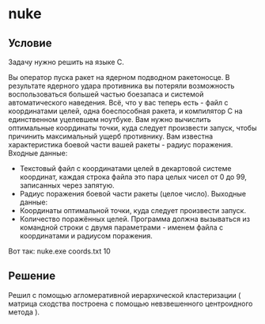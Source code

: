 # nuke

## Условие

Задачу нужно решить на языке C.

Вы оператор пуска ракет на ядерном подводном ракетоносце. В
результате ядерного удара противника вы потеряли возможность
воспользоваться большей частью боезапаса и системой автоматического
наведения. Всё, что у вас теперь есть - файл с координатами 
целей, одна боеспособная ракета, и компилятор C на единственном
уцелевшем ноутбуке. Вам нужно вычислить оптимальные координаты 
точки, куда следует произвести запуск, чтобы причинить 
максимальный ущерб противнику. Вам известна характеристика боевой 
части вашей ракеты - радиус поражения.
Входные данные:
- Текстовый файл с координатами целей в декартовой системе координат,
каждая строка файла это пара целых чисел от 0 до 99, записанных через
запятую.
- Радиус поражения боевой части ракеты (целое число). Выходные данные:
- Координаты оптимальной точки, куда следует произвести запуск.
- Количество поражённых целей. Программа должна вызываться из
командной строки с двумя параметрами - именем файла с
координатами и радиусом поражения.

Вот так: nuke.exe coords.txt 10

## Решение

Решил с помощью агломеративной иерархической кластеризации ( матрица сходства построена с помощью невзвешенного центроидного метода ).